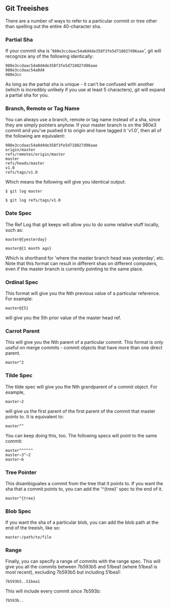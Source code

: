 ## Git Treeishes ##

There are a number of ways to refer to a particular commit or tree other
than spelling out the entire 40-character sha.

### Partial Sha ###

If your commit sha is '<code>980e3ccdaac54a0d4de358f3fe5d718027d96aae</code>', git will 
recognize any of the following identically:

	980e3ccdaac54a0d4de358f3fe5d718027d96aae
	980e3ccdaac54a0d4
	980e3cc

As long as the partial sha is unique - it can't be confused with another
(which is incredibly unlikely if you use at least 5 characters), git will
expand a partial sha for you.

### Branch, Remote or Tag Name ###

You can always use a branch, remote or tag name instead of a sha, since they
are simply pointers anyhow.  If your master branch is on the 980e3 commit and
you've pushed it to origin and have tagged it 'v1.0', then all of the following
are equivalent:

	980e3ccdaac54a0d4de358f3fe5d718027d96aae
	origin/master
	refs/remotes/origin/master
	master
	refs/heads/master
	v1.0
	refs/tags/v1.0
	
Which means the following will give you identical output:

	$ git log master
	
	$ git log refs/tags/v1.0
	
### Date Spec ###

The Ref Log that git keeps will allow you to do some relative stuff locally, 
such as: 

	master@{yesterday}

	master@{1 month ago}
	
Which is shorthand for 'where the master branch head was yesterday', etc. Note
that this format can result in different shas on different computers, even if
the master branch is currently pointing to the same place.

### Ordinal Spec ###

This format will give you the Nth previous value of a particular reference.
For example:

	master@{5}

will give you the 5th prior value of the master head ref.
	
### Carrot Parent ###

This will give you the Nth parent of a particular commit.  This format is only
useful on merge commits - commit objects that have more than one direct parent.

	master^2
	
	
### Tilde Spec ###

The tilde spec will give you the Nth grandparent of a commit object.  For example,

	master~2
	
will give us the first parent of the first parent of the commit that master 
points to.  It is equivalent to:

	master^^

You can keep doing this, too.  The following specs will point to the same commit:

	master^^^^^^
	master~3^~2
	master~6

### Tree Pointer ###

This disambiguates a commit from the tree that it points to.  If you want the 
sha that a commit points to, you can add the '^{tree}' spec to the end of it.

	master^{tree}

### Blob Spec ###

If you want the sha of a particular blob, you can add the blob path at the
end of the treeish, like so:

	master:/path/to/file
	
### Range ###

Finally, you can specify a range of commits with the range spec.  This will
give you all the commits between 7b593b5 and 51bea1 (where 51bea1 is most recent),
excluding 7b593b5 but including 51bea1:

	7b593b5..51bea1

This will include every commit *since* 7b593b:

	7b593b.. 
	
	